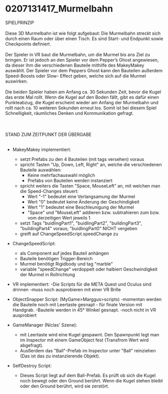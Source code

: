 # 0207131417_Murmelbahn
SPIELPRINZIP <br>
<br>
Diese 3D Murmelbahn ist wie folgt aufgebaut: Die Murmelbahn streckt sich durch einen Raum oder über einen Tisch. Es sind Start- und Endpunkt sowie Checkpoints definiert. <br>
<br>
Der Spieler in VR baut die Murmelbahn, um die Murmel bis ans Ziel zu bringen. Er ist jedoch an den Spieler vor dem Pepper’s Ghost angewiesen, da dieser ihm die verschiedenen Bauteile mithilfe des MakeyMakey auswählt.
Der Spieler vor dem Peppers Ghost kann den Bauteilen außerdem Speed-Boosts oder Slow-	Effect geben, welche sich auf die Murmel auswirken. <br>
<br>
Die beiden Spieler haben am Anfang ca. 30 Sekunden Zeit, bevor die Kugel das erste Mal rollt. Wenn die Kugel auf den Boden fällt, gibt es dafür einen Punkteabzug, die Kugel erscheint wieder am Anfang der Murmelbahn und rollt nach ca. 10 weiteren Sekunden erneut los.
Somit ist bei diesem Spiel Schnelligkeit, räumliches Denken und Kommunikation gefragt. <br>
<br>
<br>
<br>
STAND ZUM ZEITPUNKT DER ÜBERGABE <br>
<br>
- MakeyMakey implementiert:
  - setzt Prefabs zu den 4 Bauteilen (mit tags versehen) voraus
  - spricht Tasten "Up, Down, Left, Right" an, welche die verschiedenen Bauteile auswählen:
    - Keine mehrfachauswahl möglich
    - Prefabs von Bauteilen werden instanziert
  - spricht weiters die Tasten "Space, MouseLeft" an, mit welchen man die Speed-Changes steuert:
    - Wert "-1" bedeutet eine Verlangsamung der Murmel
    - Wert "0" bedeutet keine Änderung der Geschindigkeit
    - Wert "1" bedeutet eine Beschleunigung der Murmel
    - "Space" und "MouseLeft" addieren bzw. subtrahieren zum bzw. vom derzeitigen Wert jeweils 1
  - setzt Tags "buidlingPart1", "buidlingPart2", "buildingPart3", "buildingPart4" voraus; "buidlingPart0" NICHT vergeben
  - greift auf ChangeSpeedScript.speedChange zu

- ChangeSpeedScript:
  - als Component auf jedes Bauteil anhängen
  - Bauteile benötigen Trigger-Bereich
  - Murmel benötigt Rigidbody und tag "marble"
  - variable "speedChange" verdoppelt oder halbiert Geschwindigkeit der Murmel in Rollrichtung

- VR implementiert:
  -Die Scripts für die META Quest und Oculus sind drinnen
  -muss noch ausprobieren mit einer VR Brille

- ObjectSnapper Script: (MyGame>Marggus>scripts)
  -momentan werden die Bauteile noch mit Leertaste gesnapt - für finale Version mit Handgrab.
  -Bauteile werden in 45° Winkel gesnapt.
  -noch nicht in VR ausprobiert

- GameManager (Niclas' Szene):
  - mit Leertaste wird eine Kugel gespawnt. Den Spawnpunkt legt man im Inspector mit einem GameObject fest (Transfrom Wert wird abgefragt).
  - Ausßerdem das "Ball"-Prefab im Inspector unter "Ball" reinziehen (Das ist das zu instanzierende Objekt).
 
- SelfDestroy Script:
  - Dieses Script liegt auf dem Ball-Prefab. Es prüft ob sich die Kugel noch bewegt oder den Ground berührt. Wenn die Kugel stehen bleibt oder den Ground berührt, wird sie zerstört.
